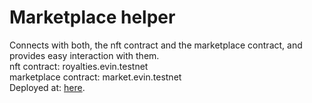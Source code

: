 # Marketplace helper

Connects with both, the nft contract and the marketplace contract, and provides easy interaction with them.<br>
nft contract: royalties.evin.testnet<br>
marketplace contract: market.evin.testnet<br>
Deployed at: [here](https://warstilide49.github.io/marketplace_helper/).
